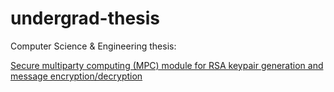 # undergrad-thesis

Computer Science & Engineering thesis:

[Secure multiparty computing (MPC) module for RSA keypair generation and message encryption/decryption](https://github.com/matchy233/mpc-rsa)
